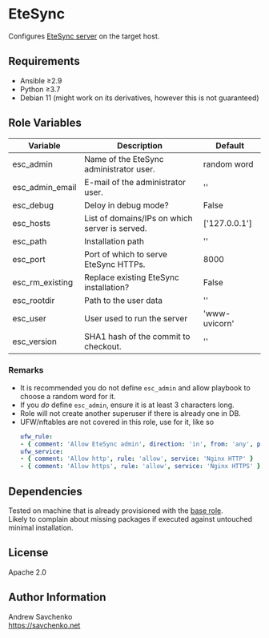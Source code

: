 # EteSync
Configures [EteSync server](https://github.com/etesync/server) on the target host.

## Requirements

- Ansible ≥2.9
- Python ≥3.7
- Debian 11 (might work on its derivatives, however this is not guaranteed)


## Role Variables

| Variable        | Description                                    | Default       |
|-----------------|------------------------------------------------|---------------|
| esc_admin       | Name of the EteSync administrator user.        | random word   |
| esc_admin_email | E-mail of the administrator user.              | ''            |
| esc_debug       | Deloy in debug mode?                           | False         |
| esc_hosts       | List of domains/IPs on which server is served. | ['127.0.0.1'] |
| esc_path        | Installation path                              | ''            |
| esc_port        | Port of which to serve EteSync HTTPs.          | 8000          |
| esc_rm_existing | Replace existing EteSync installation?         | False         |
| esc_rootdir     | Path to the user data                          | ''            |
| esc_user        | User used to run the server                    | 'www-uvicorn' |
| esc_version     | SHA1 hash of the commit to checkout.           | ''            |

### Remarks

- It is recommended you do not define `esc_admin` and allow playbook to choose a random word for it.
- If you _do_ define `esc_admin`, ensure it is at least 3 characters long.
- Role will not create another superuser if there is already one in DB.
- UFW/nftables are not covered in this role, use  for it, like so
  ```yaml
  ufw_rule:
  - { comment: 'Allow EteSync admin', direction: 'in', from: 'any', port: '1234', proto: 'tcp', rule: 'allow' }
  ufw_service:
  - { comment: 'Allow http', rule: 'allow', service: 'Nginx HTTP' }
  - { comment: 'Allow https', rule: 'allow', service: 'Nginx HTTPS' }
  ```

## Dependencies
Tested on machine that is already provisioned with the [base role](https://github.com/savchenko/debian/blob/bullseye/roles/base/README.md).  
Likely to complain about missing packages if executed against untouched minimal installation.


## License
Apache 2.0


## Author Information
Andrew Savchenko  
https://savchenko.net
